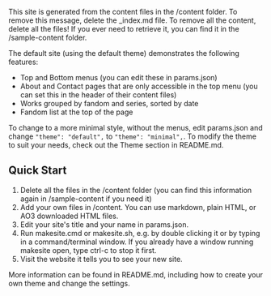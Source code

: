 <!-- title: Welcome to your new website! -->
<!-- subtitle: Get Started -->

This site is generated from the content files in the /content folder. To remove this message, delete the _index.md file. To remove all the content, delete all the files! If you ever need to retrieve it, you can find it in the /sample-content folder.

The default site (using the default theme) demonstrates the following features:
* Top and Bottom menus (you can edit these in params.json)
* About and Contact pages that are only accessible in the top menu (you can set this in the header of their content files)
* Works grouped by fandom and series, sorted by date
* Fandom list at the top of the page

To change to a more minimal style, without the menus, edit params.json and change `"theme": "default",` to `"theme": "minimal",`. To modify the theme to suit your needs, check out the Theme section in README.md.

## Quick Start

1. Delete all the files in the /content folder (you can find this information again in /sample-content if you need it)
2. Add your own files in /content. You can use markdown, plain HTML, or AO3 downloaded HTML files.
3. Edit your site's title and your name in params.json.
4. Run makesite.cmd or makesite.sh, e.g. by double clicking it or by typing in a command/terminal window. If you already have a window running makesite open, type ctrl-c to stop it first.
5. Visit the website it tells you to see your new site.

More information can be found in README.md, including how to create your own theme and change the settings.


